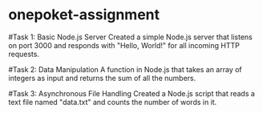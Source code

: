 # onepoket-assignment

#Task 1: Basic Node.js Server
Created a simple Node.js server that listens on port 3000 and responds with "Hello, World!" for all incoming HTTP requests.

#Task 2: Data Manipulation
A function in Node.js that takes an array of integers as input and returns the sum of all the numbers.

#Task 3: Asynchronous File Handling
Created a Node.js script that reads a text file named "data.txt" and counts the number of words in it.

